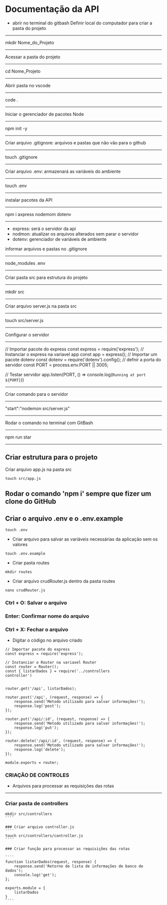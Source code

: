 # Documentação da API
* abrir no terminal do gitbash
Definir local do computador para criar a pasta do projeto
***
mkdir Nome_do_Projeto
***
Acessar a pasta do projeto
***
cd Nome_Projeto
***
Abrir pasta no vscode
***
code .
***
Iniciar o gerenciador de pacotes Node
***
npm init -y
***
Criar arquivo .gitignore: arquivos e pastas que não vão para o github
***
touch .gitignore
***
Criar arquivo .env: armazenará as variáveis do ambiente
***
touch .env
***
instalar pacotes da API
***
npm i axpress nodemom dotenv
***
* express: será o servidor da api
* nodmon: atualizar os arquivos alterados sem parar o servidor
* dotenv: gerenciador de variáveis de ambiente

informar arquivos e pastas no .gitignore
***
node_modules
.env
***
Criar pasta src para estrutura do projeto
***
mkdir src
***
Criar arquivo server.js na pasta src
***
touch src/server.js
***
Configurar o servidor
***
// Importar pacote do express
const express = require('express');
// Instanciar o express na variavel app
const app = express();
// Importar um pacote dotenv
const dotenv = require('dotenv').config();
// defnir a porta do servidor
const PORT = process.env.PORT || 3005;

// Testar servidor 
app.listen(PORT, () => console.log(`Running at port ${PORT}`))
***

Criar comando para o servidor
***
"start":"nodemon src/server.js"
***

Rodar o comando no terminal com GitBash
***
npm run star
***

## Criar estrutura para o projeto

Criar arquivo app.js na pasta src
```
touch src/app.js
```

## Rodar o comando 'npm i' sempre que fizer um clone do GitHub

## Criar o arquivo .env e o .env.example

````
touch .env
````
* Criar arquivo para salvar as variáveis necessárias da aplicação sem os valores
````
touch .env.example
````

* Criar pasta routes
````
mkdir routes
````
* Criar arquivo crudRouter.js dentro da pasta routes
````
nano crudRouter.js
````
### Ctrl + O: Salvar o arquivo
### Enter: Confirmar nome do arquivo
### Ctrl + X: Fechar o arquivo

* Digitar o código no arquivo criado
````
// Importar pacote do express
const express = require('express');

// Instanciar o Router na variavel Router
const router = Router();
const { listarDados } = require('../controllers
controller')


router.get('/api', listarDados);

router.post('/api', (request, response) => {
    response.send('Metodo utilizado para salvar informações!');
    response.log('post');
});

router.put('/api/:id', (request, response) => {
    response.send('Metodo utilizado para salvar informações!');
    response.log('put');
});

router.delete('/api/:id', (request, response) => {
    response.send('Metodo utilizado para salvar informações!');
    response.log('delete');
});

module.exports = router;

````


### CRIAÇÃO DE CONTROLES
* Arquivos para processar as requisições das rotas

<hr>

### Criar pasta de controllers
`````
mkdir src/controllers
````

### Criar arquivo controller.js
````
touch src/controllers/controller.js
````

### Criar função para processar as requisições das rotas

````
function listarDados(request, response) {
    response.send('Retorno de lista de informações de banco de dados');
    console.log('get');
}; 

exports.module = {
    listarDados
}
````